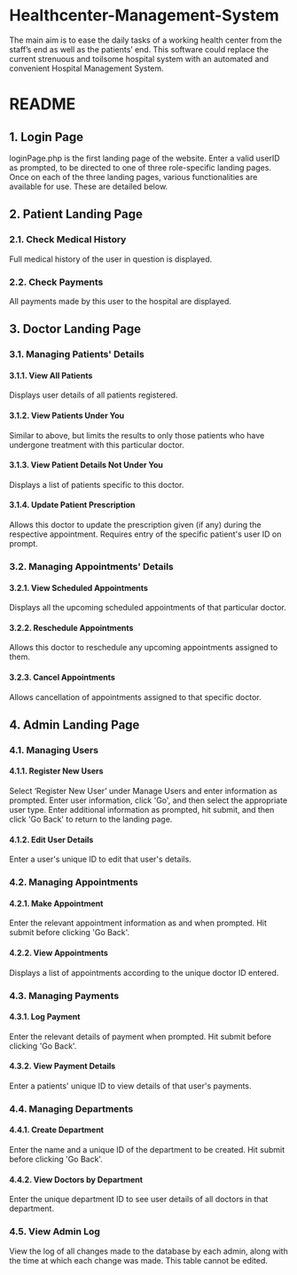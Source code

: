 # Healthcenter-Management-System
The main aim is to ease the daily tasks of a working health center from the staff’s end as well as the patients’ end. This software could replace the current strenuous and toilsome hospital system with an automated and convenient Hospital Management System.

# README

## 1. Login Page
loginPage.php is the first landing page of the website.
Enter a valid userID as prompted, to be directed to one of three role-specific landing pages. Once on each of the three landing pages, various functionalities are available for use. These are detailed below.


## 2. Patient Landing Page
### 2.1. Check Medical History
Full medical history of the user in question is displayed.

### 2.2. Check Payments
All payments made by this user to the hospital are displayed.


## 3. Doctor Landing Page
### 3.1. Managing Patients' Details
  #### 3.1.1. View All Patients
  Displays user details of all patients registered.

  #### 3.1.2. View Patients Under You
  Similar to above, but limits the results to only those patients who have undergone treatment with this particular doctor.

  #### 3.1.3. View Patient Details Not Under You
  Displays a list of patients specific to this doctor.

  #### 3.1.4. Update Patient Prescription
  Allows this doctor to update the prescription given (if any) during the respective appointment. Requires entry of the specific patient's user ID on prompt.


### 3.2. Managing Appointments' Details
  #### 3.2.1. View Scheduled Appointments
  Displays all the upcoming scheduled appointments of that particular doctor.

  #### 3.2.2. Reschedule Appointments
  Allows this doctor to reschedule any upcoming appointments assigned to them.

  #### 3.2.3. Cancel Appointments
  Allows cancellation of appointments assigned to that specific doctor.


## 4. Admin Landing Page
### 4.1. Managing Users
  #### 4.1.1. Register New Users
  Select ‘Register New User’ under Manage Users and enter information as prompted. Enter user information, click 'Go', and then select the appropriate user type. Enter additional information as prompted, hit submit, and then click 'Go Back' to return to the landing page.

  #### 4.1.2. Edit User Details
  Enter a user's unique ID to edit that user's details.


### 4.2. Managing Appointments
  #### 4.2.1. Make Appointment
  Enter the relevant appointment information as and when prompted. Hit submit before clicking 'Go Back'.

  #### 4.2.2. View Appointments
  Displays a list of appointments according to the unique doctor ID entered.


### 4.3. Managing Payments
  #### 4.3.1. Log Payment
  Enter the relevant details of payment when prompted. Hit submit before clicking 'Go Back'.

  #### 4.3.2. View Payment Details
  Enter a patients' unique ID to view details of that user's payments.


### 4.4. Managing Departments
  #### 4.4.1. Create Department
  Enter the name and a unique ID of the department to be created. Hit submit before clicking 'Go Back'.

  #### 4.4.2. View Doctors by Department
  Enter the unique department ID to see user details of all doctors in that department.


### 4.5. View Admin Log
View the log of all changes made to the database by each admin, along with the time at which each change was made. This table cannot be edited.
